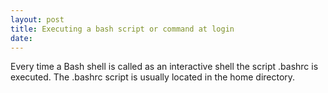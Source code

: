```yaml
---
layout: post
title: Executing a bash script or command at login
date:
---
```


Every time a Bash shell is called as an interactive shell the script .bashrc is executed. The .bashrc script is usually located in the home directory.
